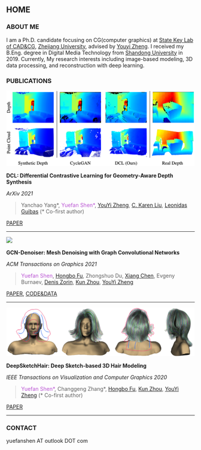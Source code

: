 ## HOME

### ABOUT ME

I am a Ph.D. candidate focusing on CG(computer graphics) at [State Key Lab of CAD&CG](http://www.cad.zju.edu.cn/english.html), [Zhejiang University](http://www.zju.edu.cn/english/), advised by [Youyi Zheng](http://www.youyizheng.net/). I received my B.Eng. degree in Digital Media Technology from [Shandong University](http://www.en.sdu.edu.cn/) in 2019. Currently, My research interests including image-based modeling, 3D data processing, and reconstruction with deep learning.

### PUBLICATIONS

![](/img/DCLTeaser.png)

**DCL: Differential Contrastive Learning for Geometry-Aware Depth Synthesis**

*ArXiv 2021*

> Yanchao Yang\*, <font color=MediumOrchid>Yuefan Shen\*</font>, [YouYi Zheng](http://www.youyizheng.net/), [C. Karen Liu](https://profiles.stanford.edu/c-karen-liu), [Leonidas Guibas](https://geometry.stanford.edu/member/guibas/)
(* Co-first author)

[PAPER](https://arxiv.org/pdf/2107.13087.pdf)

***

![](/img/GCNDenoiserTeaser.png)

**GCN-Denoiser: Mesh Denoising with Graph Convolutional Networks**

*ACM Transactions on Graphics 2021*

> <font color=MediumOrchid>Yuefan Shen</font>, [Hongbo Fu](http://sweb.cityu.edu.hk/hongbofu/), Zhongshuo Du, [Xiang Chen](http://flyingxiang.net/), Evgeny Burnaev, [Denis Zorin](https://cims.nyu.edu/gcl/denis.html), [Kun Zhou](http://kunzhou.net/), [YouYi Zheng](http://www.youyizheng.net/)

[PAPER](http://www.youyizheng.net/docs/gcn-denoiser.pdf), [CODE&DATA](https://github.com/Jhonve/GCN-Denoiser)

***

![](/img/DeepSketchHairTeaser.png)

**DeepSketchHair: Deep Sketch-based 3D Hair Modeling**

*IEEE Transactions on Visualization and Computer Graphics 2020*

> <font color=MediumOrchid>Yuefan Shen\*</font>, Changgeng Zhang\*, [Hongbo Fu](http://sweb.cityu.edu.hk/hongbofu/), [Kun Zhou](http://kunzhou.net/), [YouYi Zheng](http://www.youyizheng.net/)
(* Co-first author)

[PAPER](https://arxiv.org/pdf/1908.07198.pdf)

***

### CONTACT

yuefanshen AT outlook DOT com